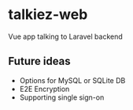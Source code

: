 # talkiez-web

Vue app talking to Laravel backend

## Future ideas

- Options for MySQL or SQLite DB
- E2E Encryption
- Supporting single sign-on
